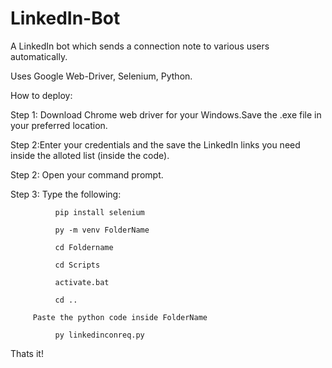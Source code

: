 # LinkedIn-Bot
A LinkedIn bot which sends a connection note to various users automatically.

Uses Google Web-Driver, Selenium, Python.


How to deploy:
  
  Step 1: Download Chrome web driver for your Windows.Save the .exe file in your preferred location.
  
  Step 2:Enter your credentials and the save the LinkedIn links you need inside the alloted list (inside the code).
  
  Step 2: Open your command prompt.
  
  Step 3: Type the following:
 
              pip install selenium
              
              py -m venv FolderName
              
              cd Foldername
              
              cd Scripts
              
              activate.bat
              
              cd ..
              
         Paste the python code inside FolderName
         
              py linkedinconreq.py
              
  Thats it!
